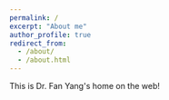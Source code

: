 ```yaml
---
permalink: /
excerpt: "About me"
author_profile: true
redirect_from: 
  - /about/
  - /about.html
---
```


This is Dr. Fan Yang's home on the web!
